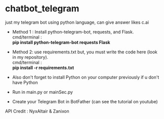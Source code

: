# chatbot_telegram
just my telegram bot using python language, can give answer likes c.ai

* Method 1 :
Install python-telegram-bot, requests, and Flask.<br>cmd/terminal : <br>
<strong>pip install python-telegram-bot requests Flask</strong>

* Method 2:
use requirements.txt but, you must write the code here (look in my repository).<br>cmd/terminal : <br>
<strong>pip install -r requirements.txt</strong>


- Also don't forget to install Python on your computer previously if u don't have Python

- Run in main.py or mainSec.py
  
- Create your Telegram Bot in BotFather (can see the tutorial on youtube)

API Credit : NyxAltair & Zanixon
